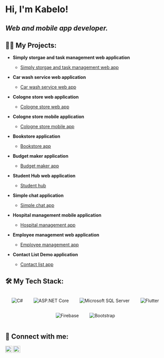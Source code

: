 <h1>Hi, I'm Kabelo!<br/></h1>

<h2>
  <em>Web and mobile app developer.</em>
</h2>

<h2>
  👨‍💻 My Projects:
</h2>

- <b>Simply storgae and task management web application</b>
  - [Simply storgae and task management web app](https://github.com/KabeloDev/simplify-storage-and-manage-web-app)

- <b>Car wash service web application</b>
  - [Car wash service web app](https://github.com/KabeloDev/car-wash-service)

- <b>Cologne store web application</b>
  - [Cologne store web app](https://github.com/KabeloDev/cologne-store-web)

- <b>Cologne store mobile application</b>
  - [Cologne store mobile app](https://github.com/KabeloDev/cologne-store-mobile)

- <b>Bookstore application</b>
  - [Bookstore app](https://github.com/KabeloDev/Bookstore)

- <b>Budget maker application</b>
  - [Budget maker app](https://github.com/KabeloDev/Budget-Maker)

- <b>Student Hub web application</b>
  - [Student hub](https://github.com/KabeloDev/StudentHub)

- <b>Simple chat application</b>
  - [Simple chat app](https://github.com/KabeloDev/Chat-App)

- <b>Hospital management mobile application</b>
  - [Hospital management app](https://github.com/KabeloDev/Hospital-management-app)

- <b>Employee management web application</b>
  - [Employee management app](https://github.com/KabeloDev/Employee-management-app)

- <b>Contact List Demo application</b>
  - [Contact list app](https://github.com/KabeloDev/Conatct-List-Demo-App)

<h2> 🛠 My Tech Stack:</h2>

<div align="center">
  <!-- C# -->
  <img src="https://img.icons8.com/color/48/000000/c-sharp-logo.png" alt="C#" style="margin: 15px;" />
  <!-- ASP.NET Core -->
  <img src="https://img.icons8.com/color/48/000000/asp.png" alt="ASP.NET Core" style="margin: 15px;" />
  <!-- Microsoft SQL Server -->
  <img src="https://img.icons8.com/color/48/000000/microsoft-sql-server.png" alt="Microsoft SQL Server" style="margin: 15px;" />
  <!-- Flutter -->
  <img src="https://img.icons8.com/color/48/000000/flutter.png" alt="Flutter" style="margin: 15px;" />
  <!-- Firebase -->
  <img src="https://img.icons8.com/color/48/000000/firebase.png" alt="Firebase" style="margin: 15px;" />
  <!-- Bootstrap -->
  <img src="https://img.icons8.com/color/48/000000/bootstrap.png" alt="Bootstrap" style="margin: 15px;" />
</div>

<h2> 🤳 Connect with me:</h2>

[<img align="left" alt="Kabelo Makhanya | YouTube" width="22px" src="https://cdn.jsdelivr.net/npm/simple-icons@v3/icons/youtube.svg" />][youtube]
[<img align="left" alt="Kabelo Makhanya | LinkedIn" width="22px" src="https://cdn.jsdelivr.net/npm/simple-icons@v3/icons/linkedin.svg" />][linkedin]

<br clear="left"/>

[youtube]: https://www.youtube.com/channel/UC2vKVgxbw8lKSVZIlU9VeOA
[linkedin]: https://www.linkedin.com/in/kabelo-makhanya-224b82315/
